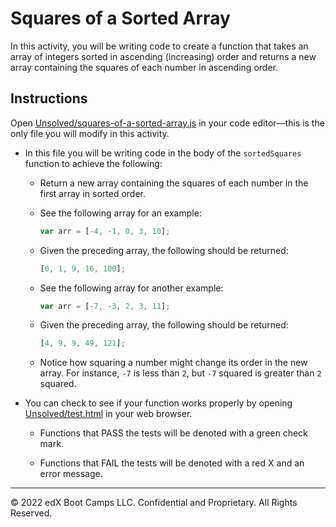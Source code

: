 # Squares of a Sorted Array

In this activity, you will be writing code to create a function that takes an array of integers sorted in ascending (increasing) order and returns a new array containing the squares of each number in ascending order.

## Instructions

Open [Unsolved/squares-of-a-sorted-array.js](Unsolved/squares-of-a-sorted-array.js) in your code editor&mdash;this is the only file you will modify in this activity.

* In this file you will be writing code in the body of the `sortedSquares` function to achieve the following:

  * Return a new array containing the squares of each number in the first array in sorted order.

  * See the following array for an example:

    ```js
    var arr = [-4, -1, 0, 3, 10];
    ```

  * Given the preceding array, the following should be returned:

    ```js
    [0, 1, 9, 16, 100];
    ```

  * See the following array for another example:

     ```js
    var arr = [-7, -3, 2, 3, 11];
    ```

  * Given the preceding array, the following should be returned:

    ```js
    [4, 9, 9, 49, 121];
    ```

  * Notice how squaring a number might change its order in the new array. For instance, `-7` is less than `2`, but `-7` squared is greater than `2` squared.

* You can check to see if your function works properly by opening [Unsolved/test.html](Unsolved/test.html) in your web browser.

  * Functions that PASS the tests will be denoted with a green check mark.

  * Functions that FAIL the tests will be denoted with a red X and an error message.

---
© 2022 edX Boot Camps LLC. Confidential and Proprietary. All Rights Reserved.
